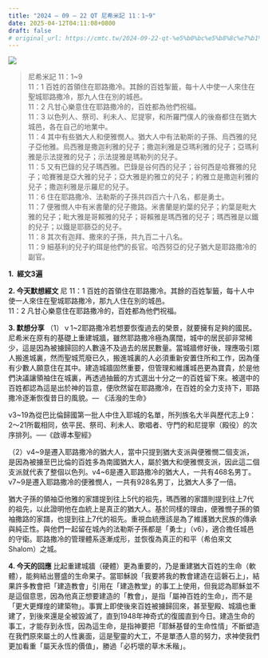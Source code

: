```yaml
---
title: "2024 – 09 – 22 QT 尼希米記 11：1~9"
date: 2025-04-12T04:11:08+0800
draft: false
# original_url: https://cmtc.tw/2024-09-22-qt-%e5%b0%bc%e5%b8%8c%e7%b1%b3%e8%a8%98-11%ef%bc%9a19
---
```


![](/images/qt.jpg)
> 尼希米記 11：1\~9  
> 11：1 百姓的首領住在耶路撒冷。其餘的百姓掣籤，每十人中使一人來住在聖城耶路撒冷，那九人住在別的城邑。  
> 11：2 凡甘心樂意住在耶路撒冷的，百姓都為他們祝福。  
> 11：3 以色列人、祭司、利未人、尼提寧，和所羅門僕人的後裔都住在猶大城邑，各在自己的地業中。  
> 11：4 其中有些猶大人和便雅憫人。猶大人中有法勒斯的子孫、烏西雅的兒子亞他雅。烏西雅是撒迦利雅的兒子；撒迦利雅是亞瑪利雅的兒子；亞瑪利雅是示法提雅的兒子；示法提雅是瑪勒列的兒子。  
> 11：5 又有巴錄的兒子瑪西雅。巴錄是谷何西的兒子；谷何西是哈賽雅的兒子；哈賽雅是亞大雅的兒子；亞大雅是約雅立的兒子；約雅立是撒迦利雅的兒子；撒迦利雅是示羅尼的兒子。  
> 11：6 住在耶路撒冷、法勒斯的子孫共四百六十八名，都是勇士。  
> 11：7 便雅憫人中有米書蘭的兒子撒路。米書蘭是約葉的兒子；約葉是毗大雅的兒子；毗大雅是哥賴雅的兒子；哥賴雅是瑪西雅的兒子；瑪西雅是以鐵的兒子；以鐵是耶篩亞的兒子。  
> 11：8 其次有迦拜、撒來的子孫，共九百二十八名。  
> 11：9 細基利的兒子約珥是他們的長官。哈西努亞的兒子猶大是耶路撒冷的副官。

**1.  經文3遍**

**2. 今天默想經文**
尼 11：1 百姓的首領住在耶路撒冷。其餘的百姓掣籤，每十人中使一人來住在聖城耶路撒冷，那九人住在別的城邑。  
11：2 凡甘心樂意住在耶路撒冷的，百姓都為他們祝福。

**3. 默想分享**
（1）ｖ1\~2耶路撒冷若想要恢復過去的榮景，就要擁有足夠的國民。尼希米在原有的基礎上重建城牆，雖然耶路撒冷極為廣闊，城中的居民卻非常稀少，這是因為被擄歸回的人數遠不及過去的居民數量。當城牆修好後，理應吸引眾人搬進城裏，然而聖城荒廢已久，搬進城裏的人必須重新安置住所和工作，因為僅有少數人願意住在其中。建造城牆固然重要，但管理和維護城邑更為寶貴，於是他們決議讓領袖住在城裏，再透過抽籤的方式選出十分之一的百姓留下來。被選中的百姓都認為這是出於神的旨意，便欣然留在耶路撒冷，在百姓的全力支持下，耶路撒冷逐漸恢復昔日的風貌。— 《活潑的生命》

v3\~19為從巴比倫歸國第一批人中住入耶城的名單，所列族名大半與歷代志上9：2～21所載相同，依平民、祭司、利未人、歌唱者、守門的和尼提寧（殿役）的次序排列。──《啟導本聖經》

（2）v4\~9是遷入耶路撒冷的猶大人，當中只提到猶大支派與便雅憫二個支派，是因為被擄至巴比倫的百姓多為南國猶大人，屬於猶大和便雅憫支派，因此這二個支派就代表了整個以色列。v4\~6是遷入耶路撒冷的猶大人，一共有468名男丁。v7\~9是遷入耶路撒冷的便雅憫人，一共有928名男丁，比猶大人多了一倍。

猶大子孫的領袖亞他雅的家譜提到往上5代的祖先，瑪西雅的家譜則提到往上7代的祖先，以此證明他在血統上是真正的猶大人。基於同樣的理由，便雅憫子孫的領袖撒路的家譜，也提到往上7代的祖先。重視血統應該是為了維護猶大民族的傳承與純正性。與他們一起留在城內的法勒斯子孫都是「勇士」（v6），適合擔任城邑的守衛。耶路撒冷的管理體系逐漸成形，並恢復為真正的和平（希伯來文Shalom）之城。

**4. 今天的回應**
比起重建城牆（硬體）更為重要的，乃是重建猶大百姓的生命（軟體），能夠結出豐盛的生命果子。當耶穌說「我要將我的教會建造在這磐石上」，結果許多教會把「建造教會」引用在「建造教堂」的事工上使用，但我認為耶穌並不是這個意思，因為他真正想要建造的「教會」，是指「屬神百姓的生命」，而不是「更大更輝煌的建築物」。事實上即使後來百姓被擄歸回來，甚至聖殿、城牆也重建了，到後來還是全被毀滅了，直到1948年神奇式的復國直到今日。建造生命的事工，才能存到永恆，因為這生命，是指神要把「耶穌基督的生命性情」不斷塑造在我們原來屬土的人性裏面，這是聖靈的大工，不是單憑人意的努力，求神使我們更加看重「屬天永恆的價值」，勝過「必朽壞的草木禾稭」。
